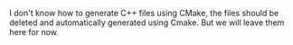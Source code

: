 I don't know how to generate C++ files using CMake, the files should be deleted and automatically generated using Cmake. But we will leave them here for now.